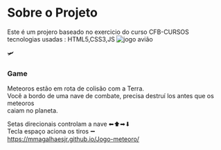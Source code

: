 # Sobre o Projeto
Este é um projero baseado no exercicio do curso CFB-CURSOS <br>
tecnologias usadas : HTML5,CSS3,JS
![jogo avião](https://user-images.githubusercontent.com/93000364/151247450-058635e7-c0cb-45b6-9e06-bd4d7c702efe.png) <br>

🛩<h3>Game</h3> 
Meteoros estão em rota de colisão com a Terra.<br>
Você a bordo de uma nave de combate, precisa destruí los antes que os meteoros <br>
caiam no planeta.

Setas direcionais controlam a nave ⬅⬆➡⬇ <br>
Tecla espaço aciona os tiros ➖<br>
https://mmagalhaesjr.github.io/Jogo-meteoro/

 
 
